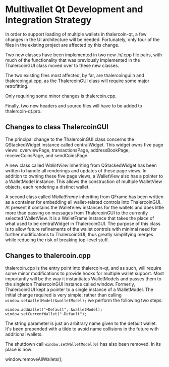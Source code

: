 Multiwallet Qt Development and Integration Strategy
===================================================

In order to support loading of multiple wallets in thalercoin-qt, a few changes in the UI architecture will be needed.
Fortunately, only four of the files in the existing project are affected by this change.

Two new classes have been implemented in two new .h/.cpp file pairs, with much of the functionality that was previously
implemented in the ThalercoinGUI class moved over to these new classes.

The two existing files most affected, by far, are thalercoingui.h and thalercoingui.cpp, as the ThalercoinGUI class will require
some major retrofitting.

Only requiring some minor changes is thalercoin.cpp.

Finally, two new headers and source files will have to be added to thalercoin-qt.pro.

Changes to class ThalercoinGUI
---------------------------
The principal change to the ThalercoinGUI class concerns the QStackedWidget instance called centralWidget.
This widget owns five page views: overviewPage, transactionsPage, addressBookPage, receiveCoinsPage, and sendCoinsPage.

A new class called *WalletView* inheriting from QStackedWidget has been written to handle all renderings and updates of
these page views. In addition to owning these five page views, a WalletView also has a pointer to a WalletModel instance.
This allows the construction of multiple WalletView objects, each rendering a distinct wallet.

A second class called *WalletFrame* inheriting from QFrame has been written as a container for embedding all wallet-related
controls into ThalercoinGUI. At present it contains the WalletView instances for the wallets and does little more than passing on messages
from ThalercoinGUI to the currently selected WalletView. It is a WalletFrame instance
that takes the place of what used to be centralWidget in ThalercoinGUI. The purpose of this class is to allow future
refinements of the wallet controls with minimal need for further modifications to ThalercoinGUI, thus greatly simplifying
merges while reducing the risk of breaking top-level stuff.

Changes to thalercoin.cpp
----------------------
thalercoin.cpp is the entry point into thalercoin-qt, and as such, will require some minor modifications to provide hooks for
multiple wallet support. Most importantly will be the way it instantiates WalletModels and passes them to the
singleton ThalercoinGUI instance called window. Formerly, ThalercoinGUI kept a pointer to a single instance of a WalletModel.
The initial change required is very simple: rather than calling `window.setWalletModel(&walletModel);` we perform the
following two steps:

	window.addWallet("~Default", &walletModel);
	window.setCurrentWallet("~Default");

The string parameter is just an arbitrary name given to the default wallet. It's been prepended with a tilde to avoid name collisions in the future with additional wallets.

The shutdown call `window.setWalletModel(0)` has also been removed. In its place is now:

window.removeAllWallets();
